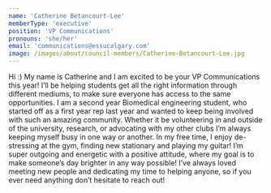 ```yaml
---
name: 'Catherine Betancourt-Lee'
memberType: 'executive'
position: 'VP Communications'
pronouns: 'she/her'
email: 'communications@essucalgary.com'
image: /images/about/council-members/Catherine-Betancourt-Lee.jpg
---
```


Hi :) My name is Catherine and I am excited to be your VP Communications this year! I’ll be helping students get all the right information through different mediums, to make sure everyone has access to the same opportunities. I am a second year Biomedical engineering student, who started off as a first year rep last year and wanted to keep being involved with such an amazing community. Whether it be volunteering in and outside of the university, research, or advocating with my other clubs I’m always keeping myself busy in one way or another. In my free time, I enjoy de-stressing at the gym, finding new stationary and playing my guitar! I’m super outgoing and energetic with a positive attitude, where my goal is to make someone’s day brighter in any way possible! I’ve always loved meeting new people and dedicating my time to helping anyone, so if you ever need anything don’t hesitate to reach out!